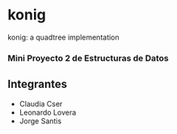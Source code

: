 # konig
konig: a quadtree implementation

### Mini Proyecto 2 de Estructuras de Datos
## Integrantes

- Claudia Cser
- Leonardo Lovera
- Jorge Santis
